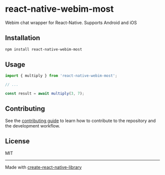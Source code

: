 # react-native-webim-most

Webim chat wrapper for React-Native. Supports Android and iOS

## Installation

```sh
npm install react-native-webim-most
```

## Usage


```js
import { multiply } from 'react-native-webim-most';

// ...

const result = await multiply(3, 7);
```


## Contributing

See the [contributing guide](CONTRIBUTING.md) to learn how to contribute to the repository and the development workflow.

## License

MIT

---

Made with [create-react-native-library](https://github.com/callstack/react-native-builder-bob)
